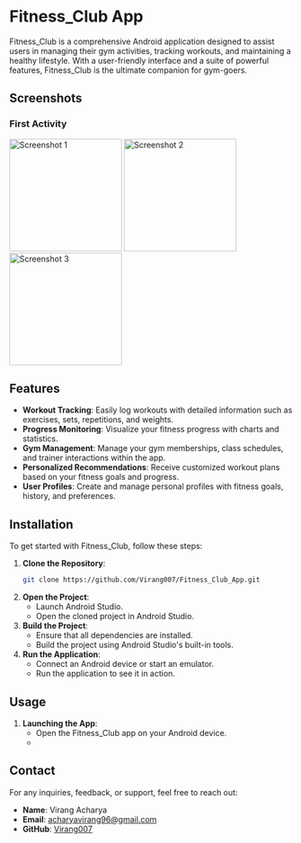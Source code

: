 # Fitness_Club App

Fitness_Club is a comprehensive Android application designed to assist users in managing their gym activities, tracking workouts, and maintaining a healthy lifestyle. With a user-friendly interface and a suite of powerful features, Fitness_Club is the ultimate companion for gym-goers.



## Screenshots

### First Activity

<img src="https://github.com/Virang007/Fitness_Club_App/assets/104147123/785c4401-798c-41fc-861c-518ebf57e956" alt="Screenshot 1" width="200"/> <img src="https://github.com/Virang007/Fitness_Club_App/assets/104147123/c00d88c2-d3c7-46fc-8d19-e7b164517b5b" alt="Screenshot 2" width="200"/> <img src="https://github.com/Virang007/Fitness_Club_App/assets/104147123/4d51fc87-e006-4263-ae5b-941f7f47d127" alt="Screenshot 3" width="200"/>

## Features

- **Workout Tracking**: Easily log workouts with detailed information such as exercises, sets, repetitions, and weights.
- **Progress Monitoring**: Visualize your fitness progress with charts and statistics.
- **Gym Management**: Manage your gym memberships, class schedules, and trainer interactions within the app.
- **Personalized Recommendations**: Receive customized workout plans based on your fitness goals and progress.
- **User Profiles**: Create and manage personal profiles with fitness goals, history, and preferences.

## Installation

To get started with Fitness_Club, follow these steps:

1. **Clone the Repository**:
    ```bash
    git clone https://github.com/Virang007/Fitness_Club_App.git
    ```
2. **Open the Project**:
    - Launch Android Studio.
    - Open the cloned project in Android Studio.
3. **Build the Project**:
    - Ensure that all dependencies are installed.
    - Build the project using Android Studio's built-in tools.
4. **Run the Application**:
    - Connect an Android device or start an emulator.
    - Run the application to see it in action.

## Usage

1. **Launching the App**:
    - Open the Fitness_Club app on your Android device.
    - 
## Contact

For any inquiries, feedback, or support, feel free to reach out:

- **Name**: Virang Acharya
- **Email**: [acharyavirang96@gmail.com](mailto:your-email@example.com)
- **GitHub**: [Virang007](https://github.com/Virang007)
